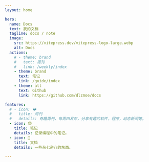 ```yaml
---
layout: home

hero:
  name: Docs
  text: 我的文档
  tagline: docs / note
  image:
    src: https://vitepress.dev/vitepress-logo-large.webp
    alt: Docs
  actions:
    # - theme: brand
    #   text: 周刊
    #   link: /weekly/index
    - theme: brand
      text: 笔记
      link: /guide/index
    - theme: alt
      text: Github
      link: https://github.com/dlzmoe/docs

features:
  # - icon: ❤️
  #   title: 周刊
  #   details: 奇趣周刊，每周四发布，分享有趣的软件，程序，动态新闻等。
  - icon: 😎
    title: 笔记
    details: 记录编程中的笔记。
  - icon: 👾
    title: 文档
    details: 一些杂七杂八的东西。

---
```


<style>
.VPHero .text {
  font-size: 18px;
}

.VPImage {
  border-radius: 50%;
}

:root {
  --vp-home-hero-name-color: transparent;
  --vp-home-hero-name-background: -webkit-linear-gradient(120deg, #bd34fe 30%, #41d1ff);
  --vp-home-hero-image-background-image: linear-gradient(-45deg, #bd34fe 50%, #47caff 50%);
  --vp-home-hero-image-filter: blur(40px);
}

@media (min-width: 640px) {
  :root {
    --vp-home-hero-image-filter: blur(56px);
  }
}

@media (min-width: 960px) {
  :root {
    --vp-home-hero-image-filter: blur(72px);
  }
}
</style>